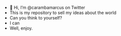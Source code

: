 - 👋 Hi, I’m @carambamarcus on Twitter
- This is my repository to sell my ideas about the world
- Can you think to yourself?
- I can
- Well, enjoy.

<!---
carambamarcus/carambamarcus is a ✨ special ✨ repository because its `README.md` (this file) appears on your GitHub profile.
You can click the Preview link to take a look at your changes.
--->
